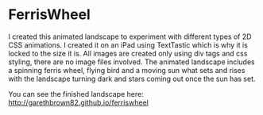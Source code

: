 # FerrisWheel
I created this animated landscape to experiment with different types of 2D CSS animations. I created it on an iPad using TextTastic which is why it is locked to the size it is. All images are created only using div tags and css styling, there are no image files involved. The animated landscape includes a spinning ferris wheel, flying bird and a moving sun what sets and rises with the landscape turning dark and stars coming out once the sun has set.

You can see the finished landscape here: http://garethbrown82.github.io/ferriswheel
